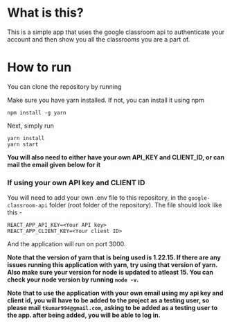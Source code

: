 # What is this?

This is a simple app that uses the google classroom api to authenticate your account and then show you all the classrooms you are a part of.

# How to run

You can clone the repository by running


Make sure you have yarn installed. If not, you can install it using npm

```shell
npm install -g yarn
```

Next, simply run

```shell
yarn install
yarn start
```
**You will also need to either have your own API_KEY and CLIENT_ID, or can mail the email given below for it**


### If using your own API key and CLIENT ID
You will need to add your own .env file to this repository, in the `google-classroom-api` folder (root folder of the repository). The file should look like this -
```
REACT_APP_API_KEY=<Your API key>
REACT_APP_CLIENT_KEY=<Your client ID>

```


And the application will run on port 3000.

**Note that the version of yarn that is being used is 1.22.15. If there are any issues running this application with yarn, try using that version of yarn. Also make sure your version for node is updated to atleast 15. You can check your node version by running `node -v`.**


**Note that to use the application with your own email using my api key and client id, you will have to be added to the project as a testing user, so please mail `tkumar994@gmail.com`, asking to be added as a testing user to the app. after being added, you will be able to log in.**


